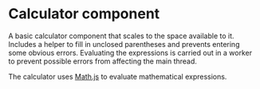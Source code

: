 Calculator component
====================

A basic calculator component that scales to the space available to it. Includes a helper to fill in unclosed parentheses and prevents entering some obvious errors. Evaluating the expressions is carried out in a worker to prevent possible errors from affecting the main thread.

The calculator uses [Math.js](https://github.com/josdejong/mathjs) to evaluate mathematical expressions.